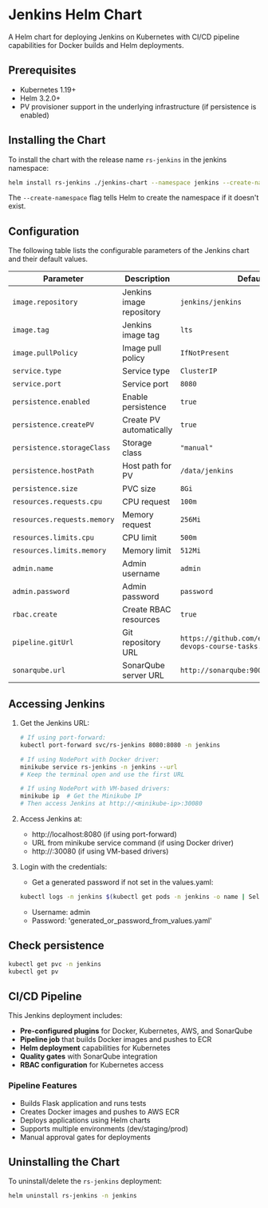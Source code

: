 # Jenkins Helm Chart

A Helm chart for deploying Jenkins on Kubernetes with CI/CD pipeline capabilities for Docker builds and Helm deployments.

## Prerequisites

- Kubernetes 1.19+
- Helm 3.2.0+
- PV provisioner support in the underlying infrastructure (if persistence is enabled)

## Installing the Chart

To install the chart with the release name `rs-jenkins` in the jenkins namespace:

```bash
helm install rs-jenkins ./jenkins-chart --namespace jenkins --create-namespace
```
The `--create-namespace` flag tells Helm to create the namespace if it doesn't exist.

## Configuration

The following table lists the configurable parameters of the Jenkins chart and their default values.

| Parameter                | Description             | Default        |
| ------------------------ | ----------------------- | -------------- |
| `image.repository`       | Jenkins image repository| `jenkins/jenkins` |
| `image.tag`              | Jenkins image tag       | `lts`         |
| `image.pullPolicy`       | Image pull policy       | `IfNotPresent`|
| `service.type`           | Service type            | `ClusterIP`   |
| `service.port`           | Service port            | `8080`        |
| `persistence.enabled`    | Enable persistence      | `true`        |
| `persistence.createPV`    | Create PV automatically | `true`        |
| `persistence.storageClass`| Storage class          | `"manual"`    |
| `persistence.hostPath`    | Host path for PV       | `/data/jenkins` |
| `persistence.size`       | PVC size                | `8Gi`         |
| `resources.requests.cpu` | CPU request             | `100m`        |
| `resources.requests.memory` | Memory request       | `256Mi`       |
| `resources.limits.cpu`   | CPU limit               | `500m`        |
| `resources.limits.memory`| Memory limit            | `512Mi`       |
| `admin.name`              | Admin username          | `admin`       |
| `admin.password`          | Admin password          | `password`    |
| `rbac.create`            | Create RBAC resources   | `true`        |
| `pipeline.gitUrl`        | Git repository URL      | `https://github.com/evgmsk/rsschool-devops-course-tasks.git` |
| `sonarqube.url`          | SonarQube server URL    | `http://sonarqube:9000` |

## Accessing Jenkins

1. Get the Jenkins URL:

   ```bash
   # If using port-forward:
   kubectl port-forward svc/rs-jenkins 8080:8080 -n jenkins
   
   # If using NodePort with Docker driver:
   minikube service rs-jenkins -n jenkins --url
   # Keep the terminal open and use the first URL
   
   # If using NodePort with VM-based drivers:
   minikube ip  # Get the Minikube IP
   # Then access Jenkins at http://<minikube-ip>:30080
   ```

2. Access Jenkins at:
   - http://localhost:8080 (if using port-forward)
   - URL from minikube service command (if using Docker driver)
   - http://<minikube-ip>:30080 (if using VM-based drivers)

3. Login with the credentials:
   - Get a generated password if not set in the values.yaml:
   ```bash
   kubectl logs -n jenkins $(kubectl get pods -n jenkins -o name | Select-Object -First 1)
   ```
   - Username: admin
   - Password: 'generated_or_password_from_values.yaml'

## Check persistence

   ```bash
   kubectl get pvc -n jenkins
   kubectl get pv
   ```

## CI/CD Pipeline

This Jenkins deployment includes:

- **Pre-configured plugins** for Docker, Kubernetes, AWS, and SonarQube
- **Pipeline job** that builds Docker images and pushes to ECR
- **Helm deployment** capabilities for Kubernetes
- **Quality gates** with SonarQube integration
- **RBAC configuration** for Kubernetes access

### Pipeline Features

- Builds Flask application and runs tests
- Creates Docker images and pushes to AWS ECR
- Deploys applications using Helm charts
- Supports multiple environments (dev/staging/prod)
- Manual approval gates for deployments

## Uninstalling the Chart

To uninstall/delete the `rs-jenkins` deployment:

```bash
helm uninstall rs-jenkins -n jenkins
```